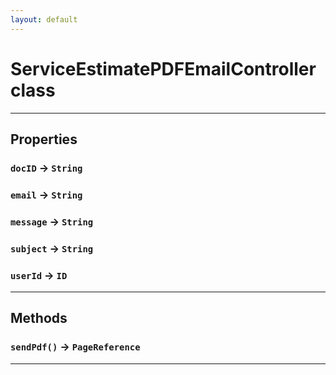 ```yaml
---
layout: default
---
```

# ServiceEstimatePDFEmailController class
---
## Properties

### `docID` → `String`

### `email` → `String`

### `message` → `String`

### `subject` → `String`

### `userId` → `ID`

---
## Methods
### `sendPdf()` → `PageReference`
---
